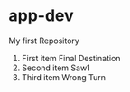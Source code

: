 # app-dev
My first Repository
1. First item Final Destination
2. Second item Saw1
3. Third item Wrong Turn
